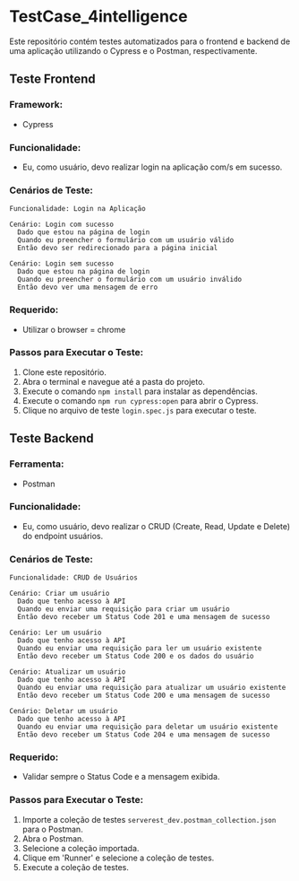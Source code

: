 # TestCase_4intelligence

Este repositório contém testes automatizados para o frontend e backend de uma aplicação utilizando o Cypress e o Postman, respectivamente.

## Teste Frontend

### Framework:
- Cypress

### Funcionalidade:
- Eu, como usuário, devo realizar login na aplicação com/s em sucesso.

### Cenários de Teste:
```gherkin
Funcionalidade: Login na Aplicação

Cenário: Login com sucesso
  Dado que estou na página de login
  Quando eu preencher o formulário com um usuário válido
  Então devo ser redirecionado para a página inicial

Cenário: Login sem sucesso
  Dado que estou na página de login
  Quando eu preencher o formulário com um usuário inválido
  Então devo ver uma mensagem de erro
```

### Requerido:
- Utilizar o browser = chrome

### Passos para Executar o Teste:
1. Clone este repositório.
2. Abra o terminal e navegue até a pasta do projeto.
3. Execute o comando `npm install` para instalar as dependências.
4. Execute o comando `npm run cypress:open` para abrir o Cypress.
5. Clique no arquivo de teste `login.spec.js` para executar o teste.

## Teste Backend

### Ferramenta:
- Postman

### Funcionalidade:
- Eu, como usuário, devo realizar o CRUD (Create, Read, Update e Delete) do endpoint usuários.

### Cenários de Teste:
```gherkin
Funcionalidade: CRUD de Usuários

Cenário: Criar um usuário
  Dado que tenho acesso à API
  Quando eu enviar uma requisição para criar um usuário
  Então devo receber um Status Code 201 e uma mensagem de sucesso

Cenário: Ler um usuário
  Dado que tenho acesso à API
  Quando eu enviar uma requisição para ler um usuário existente
  Então devo receber um Status Code 200 e os dados do usuário

Cenário: Atualizar um usuário
  Dado que tenho acesso à API
  Quando eu enviar uma requisição para atualizar um usuário existente
  Então devo receber um Status Code 200 e uma mensagem de sucesso

Cenário: Deletar um usuário
  Dado que tenho acesso à API
  Quando eu enviar uma requisição para deletar um usuário existente
  Então devo receber um Status Code 204 e uma mensagem de sucesso
```

### Requerido:
- Validar sempre o Status Code e a mensagem exibida.

### Passos para Executar o Teste:
1. Importe a coleção de testes `serverest_dev.postman_collection.json` para o Postman.
2. Abra o Postman.
3. Selecione a coleção importada.
4. Clique em 'Runner' e selecione a coleção de testes.
5. Execute a coleção de testes.
